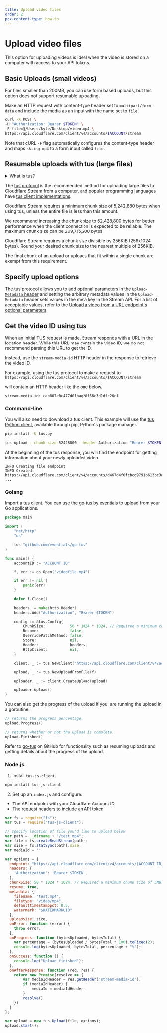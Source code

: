 ```yaml
---
title: Upload video files
order: 2
pcx-content-type: how-to
---
```


# Upload video files

This option for uploading videos is ideal when the video is stored on a computer with access to your API tokens.

## Basic Uploads (small videos)

For files smaller than 200MB, you can use form based uploads, but this option does not support resumable uploading.

Make an HTTP request with content-type header set to `multipart/form-data` and include the media as an input with the name set to `file`.

```bash
curl -X POST \
-H "Authorization: Bearer $TOKEN" \
-F file=@/Users/kyle/Desktop/video.mp4 \
https://api.cloudflare.com/client/v4/accounts/$ACCOUNT/stream
```

<Aside>

Note that cURL `-F` flag automatically configures the content-type header and maps `skiing.mp4` to a form input called `file`.

</Aside>

## Resumable uploads with tus (large files)

<details>
<summary>
  What is tus?
</summary>
<div>
tus is a protocol based on HTTP for resumable file uploads. Resumable means that an upload can be interrupted at any moment and can be resumed without re-uploading the previous data again. An interruption may happen willingly, if the user wants to pause, or by accident in case of an network issue or server outage.
</div>
</details>

The [tus protocol](https://tus.io) is the recommended method for uploading large files to Cloudflare Stream from a computer, and popular programming languages have [tus client implementations](https://tus.io/implementations.html).

Cloudflare Stream requires a minimum chunk size of 5,242,880 bytes when using tus, unless the entire file is less than this amount.

We recommend increasing the chunk size to 52,428,800 bytes for better performance when the client connection is expected to be reliable. The maximum chunk size can be 209,715,200 bytes.

<Aside>

Cloudflare Stream requires a chunk size divisible by 256KiB (256x1024 bytes). Round your desired chunk size to the nearest multiple of 256KiB.

The final chunk of an upload or uploads that fit within a single chunk are exempt from this requirement.

</Aside>

## Specify upload options

The tus protocol allows you to add optional parameters in the [`Upload-Metadata` header](https://tus.io/protocols/resumable-upload.html#upload-metadata) and setting the arbitrary metadata values in the `Upload-Metadata` header sets values in the meta key in the Stream API. For a list of acceptable values, refer to the [Upload a video from a URL endpoint's optional parameters](https://api.cloudflare.com/#stream-videos-properties).


## Get the video ID using tus

When an initial TUS request is made, Stream responds with a URL in the location header. While this URL may contain the video ID, we do not recommend parsing this URL to get the ID.

Instead, use the `stream-media-id` HTTP header in the response to retrieve the video ID.

For example, using the tus protocol to make a request to `https://api.cloudflare.com/client/v4/accounts/$ACCOUNT/stream`
  
will contain an HTTP header like the one below.

```
stream-media-id: cab807e0c477d01baq20f66c3d1dfc26cf
```

### Command-line

You will also need to download a tus client. This example will use the [tus Python client](https://github.com/tus/tus-py-client), available through pip, Python's package manager.

```bash
pip install -U tus.py
```

```bash
tus-upload --chunk-size 52428800 --header Authorization "Bearer $TOKEN" $PATH_TO_VIDEO https://api.cloudflare.com/client/v4/accounts/$ACCOUNT/stream
```

At the beginning of the tus response, you will find the endpoint for getting information about your newly uploaded video.

    INFO Creating file endpoint
    INFO Created: https://api.cloudflare.com/client/v4/accounts/d467d4f0fcbcd9791b613bc3a9599cdc/stream/dd5d531a12de0c724bd1275a3b2bc9c6
    ...

### Golang

Import a [tus](https://tus.io) client. You can use the [go-tus](https://github.com/eventials/go-tus) by [eventials](https://github.com/eventials) to upload from your Go applications.

```go
package main

import (
	"net/http"
	"os"

	tus "github.com/eventials/go-tus"
)

func main() {
	accountID := "ACCOUNT ID"

	f, err := os.Open("videofile.mp4")

	if err != nil {
		panic(err)
	}

	defer f.Close()

	headers := make(http.Header)
	headers.Add("Authorization", "Bearer $TOKEN")

	config := &tus.Config{
		ChunkSize:           50 * 1024 * 1024, // Required a minimum chunk size of 5MB, here we use 50MB.
		Resume:              false,
		OverridePatchMethod: false,
		Store:               nil,
		Header:              headers,
		HttpClient:          nil,
	}

	client, _ := tus.NewClient("https://api.cloudflare.com/client/v4/accounts/"+ accountID +"/stream", config)

	upload, _ := tus.NewUploadFromFile(f)

	uploader, _ := client.CreateUpload(upload)

	uploader.Upload()
}

```

You can also get the progress of the upload if you' are running the upload in a goroutine.

```go
// returns the progress percentage.
upload.Progress()

// returns whether or not the upload is complete.
upload.Finished()
```

Refer to [go-tus](https://github.com/eventials/go-tus) on GitHub for functionality such as resuming uploads and getting details about the progress of the upload.

### Node.js

1. Install `tus-js-client`.

```bash
npm install tus-js-client
```

2. Set up an `index.js` and configure:

* The API endpoint with your Cloudflare Account ID
* The request headers to include an API token

```javascript
var fs = require("fs");
var tus = require("tus-js-client");

// specify location of file you'd like to upload below
var path = __dirname + "/test.mp4";
var file = fs.createReadStream(path);
var size = fs.statSync(path).size;
var mediaId = ''

var options = {
  endpoint: "https://api.cloudflare.com/client/v4/accounts/{ACCOUNT ID}/stream",
  headers: {
    'Authorization': 'Bearer $TOKEN',
  },
  chunkSize: 50 * 1024 * 1024, // Required a minimum chunk size of 5MB, here we use 50MB.
  resume: true,
  metadata: {
    filename: "test.mp4",
    filetype: "video/mp4",
    defaulttimestamppct: 0.5,
    watermark: "$WATERMARKUID"
  },
  uploadSize: size,
  onError: function (error) {
    throw error;
  },
  onProgress: function (bytesUploaded, bytesTotal) {
    var percentage = (bytesUploaded / bytesTotal * 100).toFixed(2);
    console.log(bytesUploaded, bytesTotal, percentage + "%");
  },
  onSuccess: function () {
    console.log("Upload finished");
  },
  onAfterResponse: function (req, res) {
    return new Promise(resolve => {
        var mediaIdHeader = res.getHeader("stream-media-id");
        if (mediaIdHeader) {
            mediaId = mediaIdHeader;
        }
        resolve()
    })
  }
};

var upload = new tus.Upload(file, options);
upload.start();
```

